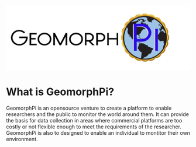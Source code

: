 
![](Logo.png)



# What is GeomorphPi?

GeomorphPi is an opensource venture to create a platform to enable researchers and the public to monitor the world around them. It can provide the basis for data collection in areas where commercial platforms are too costly or not flexible enough to meet the requirements of the researcher. GeomorphPi is also to designed to enable an individual to montitor their own environment.


